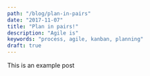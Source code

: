 ```yaml
---
path: "/blog/plan-in-pairs"
date: "2017-11-07"
title: "Plan in pairs!"
description: "Agile is"
keywords: "process, agile, kanban, planning"
draft: true
---
```


This is an example post
